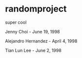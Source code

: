 # randomproject
super cool


Jenny Choi - June 19, 1998

Alejandro Hernandez - April 4, 1998

Tian Lun Lee - June 2, 1998
